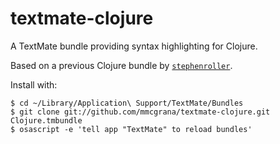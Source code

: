 # textmate-clojure

A TextMate bundle providing syntax highlighting for Clojure.

Based on a previous Clojure bundle by [`stephenroller`](http://github.com/stephenroller/clojure-tmbundle).

Install with:

    $ cd ~/Library/Application\ Support/TextMate/Bundles
    $ git clone git://github.com/mmcgrana/textmate-clojure.git Clojure.tmbundle
    $ osascript -e 'tell app "TextMate" to reload bundles'
